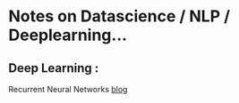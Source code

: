 # Notes on Datascience / NLP / Deeplearning...

## Deep Learning :

Recurrent Neural Networks [blog](http://karpathy.github.io/2015/05/21/rnn-effectiveness/)
